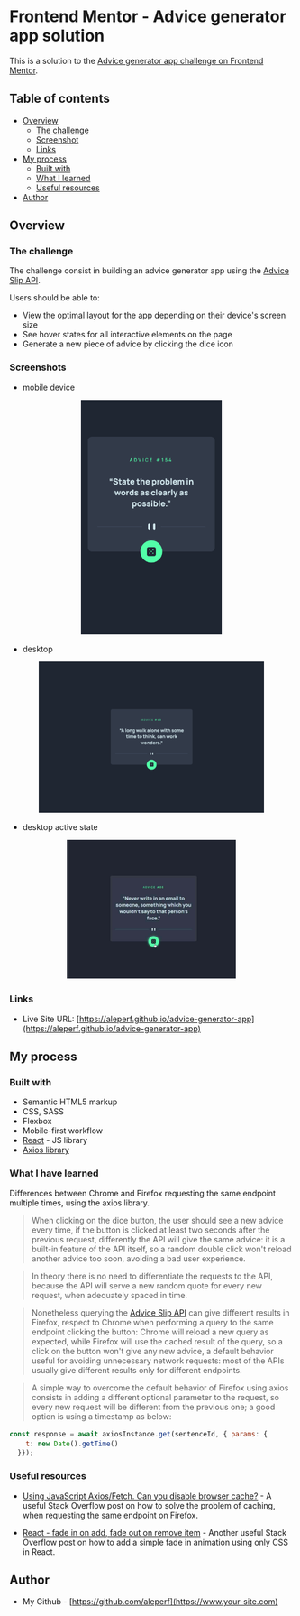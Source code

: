 # Frontend Mentor - Advice generator app solution

This is a solution to the [Advice generator app challenge on Frontend Mentor](https://www.frontendmentor.io/challenges/advice-generator-app-QdUG-13db). 

## Table of contents

- [Overview](#overview)
  - [The challenge](#the-challenge)
  - [Screenshot](#screenshot)
  - [Links](#links)
- [My process](#my-process)
  - [Built with](#built-with)
  - [What I learned](#what-i-learned)
  - [Useful resources](#useful-resources)
- [Author](#author)



## Overview

### The challenge

The challenge consist in building an advice generator app using the [Advice Slip API](https://api.adviceslip.com/).

Users should be able to:

- View the optimal layout for the app depending on their device's screen size
- See hover states for all interactive elements on the page
- Generate a new piece of advice by clicking the dice icon

### Screenshots

- mobile device

<p align="center">
 <img src="./screenshots/mobile-screenshot-1.png" width="250" title="advice app mobile screenshot">
 </p>

 - desktop


<p align="center">
 <img src="./screenshots/desktop-screenshot-1.png" width="400" title="advice app mobile screenshot">
 </p>


 - desktop active state

<p align="center">
 <img src="./screenshots/active-state.png" width="300" title="advice app mobile screenshot">
 </p>

### Links
- Live Site URL: [https://aleperf.github.io/advice-generator-app](https://aleperf.github.io/advice-generator-app)

## My process

### Built with

- Semantic HTML5 markup
- CSS, SASS
- Flexbox
- Mobile-first workflow
- [React](https://reactjs.org/) - JS library
- [Axios library](https://axios-http.com/)



### What I have learned
 Differences between Chrome and Firefox requesting the same endpoint multiple times, using the axios library.


>When clicking on the dice button, the user should see a new advice every time,  if the button is clicked at least two seconds after the previous request, differently the API will give the same advice: it is a built-in feature of the API itself, so a random double click won't reload another advice too soon, avoiding a bad user experience.

>In theory there is no need to differentiate the requests to the API, because the API will serve a new random quote for every new request, when adequately spaced in time.

>Nonetheless querying the [Advice Slip API](https://api.adviceslip.com/) can give different results in Firefox, respect to Chrome when performing a query to the same endpoint clicking the button: Chrome will reload a new query as expected, while Firefox will use the cached result of the query, so a click on the button won't give any new advice, a default behavior useful for avoiding unnecessary network requests: most of the APIs usually give different results only for different endpoints.

>A simple way to overcome the default behavior of Firefox using axios consists in adding a different optional parameter to the request, so every new request will be different from the previous one; a good option is using  a timestamp as below:


```js
const response = await axiosInstance.get(sentenceId, { params: {
    t: new Date().getTime()
  }});

```




### Useful resources

- [Using JavaScript Axios/Fetch. Can you disable browser cache?](https://stackoverflow.com/questions/49263559/using-javascript-axios-fetch-can-you-disable-browser-cache) - A useful Stack Overflow post on how to solve the problem of caching, when requesting the same endpoint on Firefox.

- [React - fade in on add, fade out on remove item](https://stackoverflow.com/questions/61827640/react-fade-in-on-add-fade-out-on-remove-item) - Another useful Stack Overflow post on how to add a simple fade in animation using only CSS in React.


## Author

- My Github - [https://github.com/aleperf](https://www.your-site.com)



